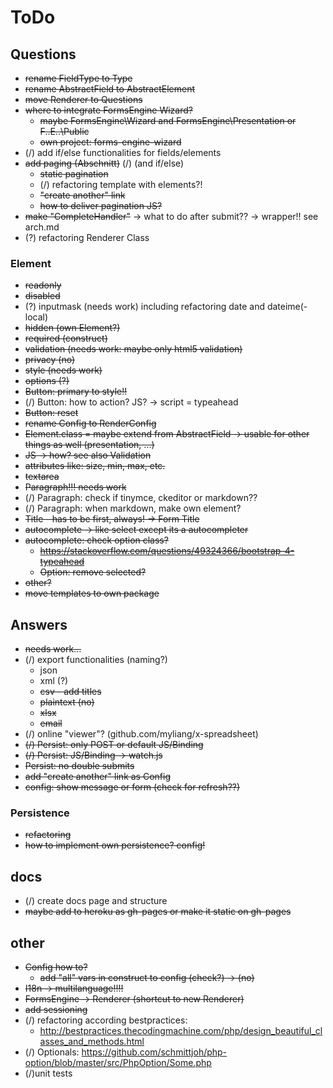 # ToDo

## Questions

* ~~rename FieldType to Type~~
* ~~rename AbstractField to AbstractElement~~
* ~~move Renderer to Questions~~
* ~~where to integrate FormsEngine Wizard?~~
    * ~~maybe FormsEngine\Wizard and FormsEngine\Presentation or F..E..\Public~~
    * ~~own project: forms-engine-wizard~~
* (/) add if/else functionalities for fields/elements
* ~~add paging (Abschnitt)~~ (/)  (and if/else)
  * ~~static pagination~~
  * (/) refactoring template with elements?!
  * ~~"create another" link~~
  * ~~how to deliver pagination JS?~~
* ~~make "CompleteHandler"~~ -> what to do after submit?? -> wrapper!! see arch.md
* (?) refactoring Renderer Class

### Element

* ~~readonly~~
* ~~disabled~~
* (?) inputmask (needs work) including refactoring date and dateime(-local)
* ~~hidden (own Element?)~~
* ~~required (construct)~~
* ~~validation (needs work: maybe only html5 validation)~~
* ~~privacy (no)~~
* ~~style (needs work)~~
* ~~options (?)~~
* ~~Button: primary to style!!~~
* (/) Button: how to action? JS? -> script = typeahead
* ~~Button: reset~~
* ~~rename Config to RenderConfig~~
* ~~Element.class = maybe extend from AbstractField -> usable for other things as well (presentation, ...)~~
* ~~JS -> how? see also Validation~~
* ~~attributes like: size, min, max, etc.~~
* ~~textarea~~
* ~~Paragraph!!! needs work~~
* (/) Paragraph: check if tinymce, ckeditor or markdown??
* (/) Paragraph: when markdown, make own element?
* ~~Title - has to be first, always! -> Form Title~~
* ~~autocomplete -> like select except its a autocompleter~~
* ~~autocomplete: check option class?~~
  * ~~https://stackoverflow.com/questions/49324366/bootstrap-4-typeahead~~
  * ~~Option: remove selected?~~
* ~~other?~~
* ~~move templates to own package~~

## Answers

* ~~needs work...~~
* (/) export functionalities (naming?)
    * json
    * xml (?)
    * ~~csv - add titles~~
    * ~~plaintext (no)~~
    * ~~xlsx~~
    * ~~email~~
* (/) online "viewer"? (github.com/myliang/x-spreadsheet)
* ~~(/) Persist: only POST or default JS/Binding~~
* ~~(/) Persist: JS/Binding -> watch.js~~
* ~~Persist: no double submits~~
* ~~add "create another" link as Config~~
* ~~config: show message or form (check for refresh??)~~

### Persistence

* ~~refactoring~~
* ~~how to implement own persistence? config!~~

## docs

* (/) create docs page and structure
* ~~maybe add to heroku as gh-pages or make it static on gh-pages~~

## other

* ~~Config how to?~~
  * ~~add "all" vars in construct to config (check?) -> (no)~~
* ~~I18n -> multilanguage!!!!~~
* ~~FormsEngine -> Renderer (shortcut to new Renderer)~~
* ~~add sessioning~~
* (/) refactoring according bestpractices:
  * http://bestpractices.thecodingmachine.com/php/design_beautiful_classes_and_methods.html
* (/) Optionals: https://github.com/schmittjoh/php-option/blob/master/src/PhpOption/Some.php
* (/)unit tests
